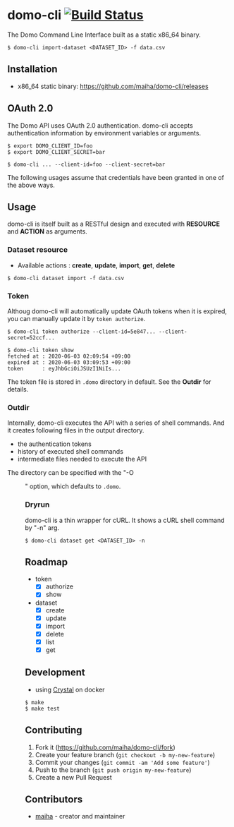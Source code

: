 # domo-cli [![Build Status](https://travis-ci.org/maiha/domo-cli.svg?branch=master)](https://travis-ci.org/maiha/domo-cli)

The Domo Command Line Interface built as a static x86_64 binary.

```console
$ domo-cli import-dataset <DATASET_ID> -f data.csv
```

## Installation
* x86_64 static binary: https://github.com/maiha/domo-cli/releases

## OAuth 2.0
The Domo API uses OAuth 2.0 authentication. 
domo-cli accepts authentication information by environment variables or arguments.

```console
$ export DOMO_CLIENT_ID=foo
$ export DOMO_CLIENT_SECRET=bar
```

```console
$ domo-cli ... --client-id=foo --client-secret=bar
```

The following usages assume that credentials have been granted in one of the above ways.

## Usage

domo-cli is itself built as a RESTful design and executed with **RESOURCE** and **ACTION** as arguments.

### Dataset resource

* Available actions : **create**, **update**, **import**, **get**, **delete**

```console
$ domo-cli dataset import -f data.csv
```

### Token

Althoug domo-cli will automatically update OAuth tokens when it is expired,
you can manually update it by `token authorize`.

```console
$ domo-cli token authorize --client-id=5e847... --client-secret=52ccf...

$ domo-cli token show
fetched at : 2020-06-03 02:09:54 +09:00
expired at : 2020-06-03 03:09:53 +09:00
token      : eyJhbGciOiJSUzI1NiIs...
```

The token file is stored in `.domo` directory in default. See the **Outdir** for details.

### Outdir

Internally, domo-cli executes the API with a series of shell commands.
And it creates following files in the output directory.
* the authentication tokens
* history of executed shell commands
* intermediate files needed to execute the API

The directory can be specified with the "-O <DIR>" option, which defaults to `.domo`.

### Dryrun

domo-cli is a thin wrapper for cURL. It shows a cURL shell command by "-n" arg.

```console
$ domo-cli dataset get <DATASET_ID> -n
```

## Roadmap

* token
  * [x] authorize
  * [x] show
* dataset
  * [x] create
  * [x] update
  * [x] import
  * [x] delete
  * [x] list
  * [x] get

## Development

* using [Crystal](http://crystal-lang.org/) on docker

```console
$ make
$ make test
```

## Contributing

1. Fork it (<https://github.com/maiha/domo-cli/fork>)
2. Create your feature branch (`git checkout -b my-new-feature`)
3. Commit your changes (`git commit -am 'Add some feature'`)
4. Push to the branch (`git push origin my-new-feature`)
5. Create a new Pull Request

## Contributors

- [maiha](https://github.com/maiha) - creator and maintainer

